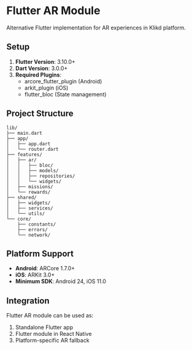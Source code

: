 # Flutter AR Module

Alternative Flutter implementation for AR experiences in Klikd platform.

## Setup

1. **Flutter Version**: 3.10.0+
2. **Dart Version**: 3.0.0+
3. **Required Plugins**:
   - arcore_flutter_plugin (Android)
   - arkit_plugin (iOS)
   - flutter_bloc (State management)

## Project Structure

```
lib/
├── main.dart
├── app/
│   ├── app.dart
│   └── router.dart
├── features/
│   ├── ar/
│   │   ├── bloc/
│   │   ├── models/
│   │   ├── repositories/
│   │   └── widgets/
│   ├── missions/
│   └── rewards/
├── shared/
│   ├── widgets/
│   ├── services/
│   └── utils/
└── core/
    ├── constants/
    ├── errors/
    └── network/
```

## Platform Support

- **Android**: ARCore 1.7.0+
- **iOS**: ARKit 3.0+
- **Minimum SDK**: Android 24, iOS 11.0

## Integration

Flutter AR module can be used as:
1. Standalone Flutter app
2. Flutter module in React Native
3. Platform-specific AR fallback
